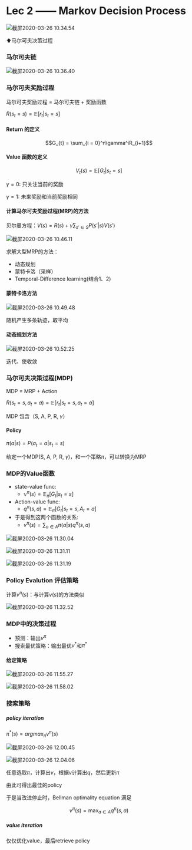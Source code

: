 # Lec 2 —— Markov Decision Process

![截屏2020-03-26 10.34.54](https://i.loli.net/2020/03/26/6NcUTsxgiQGFwRn.png)

⬆️马尔可夫决策过程

### 马尔可夫链

![截屏2020-03-26 10.36.40](https://i.loli.net/2020/03/26/R7FZBlMp1vmgK9X.png)

### 马尔可夫奖励过程

马尔可夫奖励过程 = 马尔可夫链 + 奖励函数

$R(s_{t}=s)=\mathbb{E}[r_{t}|s_{t} = s]$

#### Return 的定义

$$G_{t} = \sum_{i = 0}^n\gamma^iR_{i+1}$$

#### Value 函数的定义

$$V_{t}(s) = \mathbb{E}[G_{t}|s_{t} = s]$$

$\gamma = 0$: 只关注当前的奖励

$\gamma = 1$: 未来奖励和当前奖励相同

#### 计算马尔可夫奖励过程(MRP)的方法

贝尔曼方程：$V(s) = R(s) + \gamma\sum_{s'\in S}P(s'|s)V(s')$

![截屏2020-03-26 10.46.11](https://i.loli.net/2020/03/26/FkVGZaBAWLpYQ8N.png)

求解大型MRP的方法：

* 动态规划
* 蒙特卡洛（采样）
* Temporal-Difference learning(结合1、2)

#### 蒙特卡洛方法

![截屏2020-03-26 10.49.48](https://i.loli.net/2020/03/26/mQoqNzBWClEhXI4.png)

随机产生多条轨迹，取平均

#### 动态规划方法

![截屏2020-03-26 10.52.25](https://i.loli.net/2020/03/26/TVaGLS6viUdFwXz.png)

迭代、使收敛

### 马尔可夫决策过程(MDP)

MDP = MRP + Action

$R(s_{t}=s,a_{t} = a) = \mathbb{E}[r_{t}|s_{t}= s,a_{t} = a]$

MDP 包含（S, A, P, R, $\gamma$）

#### Policy

$\pi(a|s) = P(a_{t} = a|s_{t} = s)$

给定一个MDP(S, A, P, R, $\gamma$)，和一个策略$\pi$，可以转换为MRP

### MDP的Value函数

* state-value func:
  *  $\mathbb{v}^\pi(s) = \mathbb{E}_{\pi}[G_{t}|s_{t} = s]$
* Action-value func: 
  * $q^\pi(s,a) = \mathbb{E}_{\pi}[G_{t}|s_{t} = s, A_{t} = a]$
* 于是得到这两个函数的关系:
  * $v^\pi(s) = \sum_{a\in A}\pi(a|s)q^\pi(s,a )$

![截屏2020-03-26 11.30.04](https://i.loli.net/2020/03/26/utlZBV4fMYhnSHz.png)

![截屏2020-03-26 11.31.11](https://i.loli.net/2020/03/26/bdwZfB8IAMli4Yh.png)

![截屏2020-03-26 11.31.19](https://i.loli.net/2020/03/26/xwjOiGXJS3hZpqn.png)

### Policy Evalution 评估策略

计算$v^\pi(s)$：与计算$v(s)$的方法类似

![截屏2020-03-26 11.32.52](https://i.loli.net/2020/03/26/T1v4E9SenDxdMUw.png)

### MDP中的决策过程

* 预测：输出$v^\pi$
* 搜索最优策略：输出最优$v^*$和$\pi^*$

#### 给定策略

![截屏2020-03-26 11.55.27](https://i.loli.net/2020/03/26/7rRUaDjKGWiNnmt.png)

![截屏2020-03-26 11.58.02](https://i.loli.net/2020/03/26/P4tbp6gUuJTAmqM.png)



### 搜索策略

##### policy iteration

$\pi^*(s) = argmax_{\pi}v^\pi(s)$

![截屏2020-03-26 12.00.45](https://i.loli.net/2020/03/26/n8QSRBKvrO37FVw.png)

![截屏2020-03-26 12.04.06](https://i.loli.net/2020/03/26/MeAlyNn6bcjoVCg.png)

任意选取$\pi$，计算出$v$，根据$v$计算出$q$，然后更新$\pi$

由此可得出最佳的policy

于是当改进停止时，Bellman optimality equation 满足

$$v^\pi(s) = \max_{a\in A}q^\pi(s,a)$$

##### value iteration

仅仅优化value，最后retrieve policy

